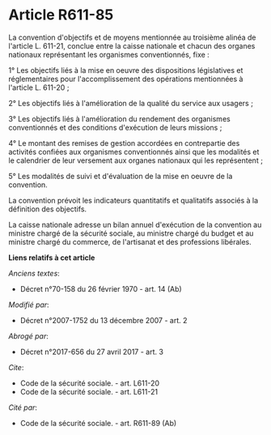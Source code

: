 # Article R611-85

La convention d'objectifs et de moyens mentionnée au troisième alinéa de l'article L. 611-21, conclue entre la caisse
nationale et chacun des organes nationaux représentant les organismes conventionnés, fixe : 

1° Les objectifs liés à la mise en oeuvre des dispositions législatives et réglementaires pour l'accomplissement des
opérations mentionnées à l'article L. 611-20 ; 

2° Les objectifs liés à l'amélioration de la qualité du service aux usagers ; 

3° Les objectifs liés à l'amélioration du rendement des organismes conventionnés et des conditions d'exécution de leurs
missions ; 

4° Le montant des remises de gestion accordées en contrepartie des activités confiées aux organismes conventionnés ainsi que
les modalités et le calendrier de leur versement aux organes nationaux qui les représentent ; 

5° Les modalités de suivi et d'évaluation de la mise en oeuvre de la convention. 

La convention prévoit les indicateurs quantitatifs et qualitatifs associés à la définition des objectifs. 

La caisse nationale adresse un bilan annuel d'exécution de la convention au ministre chargé de la sécurité sociale, au
ministre chargé du budget et au ministre chargé du commerce, de l'artisanat et des professions libérales.

**Liens relatifs à cet article**

_Anciens textes_:

  - Décret n°70-158 du 26 février 1970 - art. 14 (Ab)

_Modifié par_:

  - Décret n°2007-1752 du 13 décembre 2007 - art. 2

_Abrogé par_:

  - Décret n°2017-656 du 27 avril 2017 - art. 3

_Cite_:

  - Code de la sécurité sociale. - art. L611-20
  - Code de la sécurité sociale. - art. L611-21

_Cité par_:

  - Code de la sécurité sociale. - art. R611-89 (Ab)
